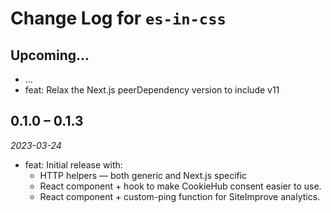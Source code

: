 # Change Log for `es-in-css`

## Upcoming...

- ... <!-- Add new lines here. -->
- feat: Relax the Next.js peerDependency version to include v11

## 0.1.0 – 0.1.3

_2023-03-24_

- feat: Initial release with:
  - HTTP helpers — both generic and Next.js specific
  - React component + hook to make CookieHub consent easier to use.
  - React component + custom-ping function for SiteImprove analytics.
